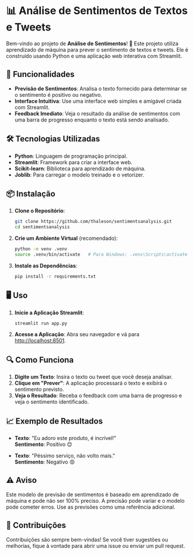# 📊 Análise de Sentimentos de Textos e Tweets

Bem-vindo ao projeto de **Análise de Sentimentos**! 🎉 Este projeto utiliza aprendizado de máquina para prever o sentimento de textos e tweets. Ele é construído usando Python e uma aplicação web interativa com Streamlit.

## 🚀 Funcionalidades

- **Previsão de Sentimentos**: Analisa o texto fornecido para determinar se o sentimento é positivo ou negativo.
- **Interface Intuitiva**: Use uma interface web simples e amigável criada com Streamlit.
- **Feedback Imediato**: Veja o resultado da análise de sentimentos com uma barra de progresso enquanto o texto está sendo analisado.

## 🛠️ Tecnologias Utilizadas

- **Python**: Linguagem de programação principal.
- **Streamlit**: Framework para criar a interface web.
- **Scikit-learn**: Biblioteca para aprendizado de máquina.
- **Joblib**: Para carregar o modelo treinado e o vetorizer.

## 📦 Instalação

1. **Clone o Repositório**:

   ```bash
   git clone https://github.com/thaleson/sentimentsanalysis.git
   cd sentimentsanalysis
   ```

2. **Crie um Ambiente Virtual** (recomendado):

   ```bash
   python -m venv .venv
   source .venv/bin/activate   # Para Windows: .venv\Scripts\activate
   ```

3. **Instale as Dependências**:

   ```bash
   pip install -r requirements.txt
   ```

## 🖥️ Uso

1. **Inicie a Aplicação Streamlit**:

   ```bash
   streamlit run app.py
   ```

2. **Acesse a Aplicação**: Abra seu navegador e vá para [http://localhost:8501](http://localhost:8501).

## 🔍 Como Funciona

1. **Digite um Texto**: Insira o texto ou tweet que você deseja analisar.
2. **Clique em "Prever"**: A aplicação processará o texto e exibirá o sentimento previsto.
3. **Veja o Resultado**: Receba o feedback com uma barra de progresso e veja o sentimento identificado.

## 📈 Exemplo de Resultados

- **Texto**: "Eu adoro este produto, é incrível!"  
  **Sentimento**: Positivo 😊

- **Texto**: "Péssimo serviço, não volto mais."  
  **Sentimento**: Negativo 😡

## ⚠️ Aviso

Este modelo de previsão de sentimentos é baseado em aprendizado de máquina e pode não ser 100% preciso. A precisão pode variar e o modelo pode cometer erros. Use as previsões como uma referência adicional.

## 📝 Contribuições

Contribuições são sempre bem-vindas! Se você tiver sugestões ou melhorias, fique à vontade para abrir uma issue ou enviar um pull request.


